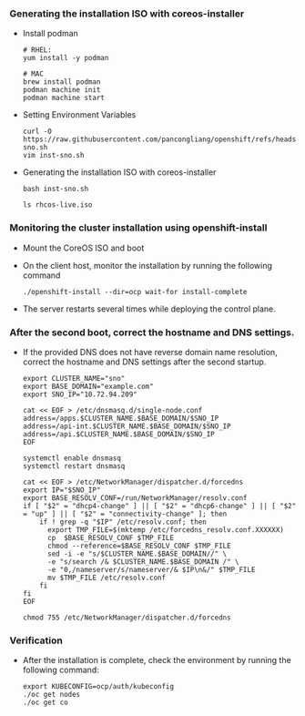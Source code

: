 ### Generating the installation ISO with coreos-installer

* Install podman 
  ~~~
  # RHEL:
  yum install -y podman

  # MAC
  brew install podman
  podman machine init
  podman machine start
  ~~~
  
* Setting Environment Variables
  ~~~
  curl -O https://raw.githubusercontent.com/pancongliang/openshift/refs/heads/main/installing/sno/inst-sno.sh
  vim inst-sno.sh
  ~~~

* Generating the installation ISO with coreos-installer
  ~~~
  bash inst-sno.sh

  ls rhcos-live.iso
  ~~~

### Monitoring the cluster installation using openshift-install 

* Mount the CoreOS ISO and boot

* On the client host, monitor the installation by running the following command
  ~~~
  ./openshift-install --dir=ocp wait-for install-complete
  ~~~

* The server restarts several times while deploying the control plane.


### After the second boot, correct the hostname and DNS settings.
* If the provided DNS does not have reverse domain name resolution, correct the hostname and DNS settings after the second startup.
  ~~~
  export CLUSTER_NAME="sno"
  export BASE_DOMAIN="example.com"
  export SNO_IP="10.72.94.209"
  
  cat << EOF > /etc/dnsmasq.d/single-node.conf
  address=/apps.$CLUSTER_NAME.$BASE_DOMAIN/$SNO_IP
  address=/api-int.$CLUSTER_NAME.$BASE_DOMAIN/$SNO_IP
  address=/api.$CLUSTER_NAME.$BASE_DOMAIN/$SNO_IP
  EOF
  
  systemctl enable dnsmasq
  systemctl restart dnsmasq
  
  cat << EOF > /etc/NetworkManager/dispatcher.d/forcedns
  export IP="$SNO_IP"
  export BASE_RESOLV_CONF=/run/NetworkManager/resolv.conf
  if [ "$2" = "dhcp4-change" ] || [ "$2" = "dhcp6-change" ] || [ "$2" = "up" ] || [ "$2" = "connectivity-change" ]; then
      if ! grep -q "$IP" /etc/resolv.conf; then
        export TMP_FILE=$(mktemp /etc/forcedns_resolv.conf.XXXXXX)
        cp  $BASE_RESOLV_CONF $TMP_FILE
        chmod --reference=$BASE_RESOLV_CONF $TMP_FILE
        sed -i -e "s/$CLUSTER_NAME.$BASE_DOMAIN//" \
        -e "s/search /& $CLUSTER_NAME.$BASE_DOMAIN /" \
        -e "0,/nameserver/s/nameserver/& $IP\n&/" $TMP_FILE
        mv $TMP_FILE /etc/resolv.conf
      fi
  fi
  EOF
  
  chmod 755 /etc/NetworkManager/dispatcher.d/forcedns
  ~~~

### Verification
* After the installation is complete, check the environment by running the following command:
  ~~~
  export KUBECONFIG=ocp/auth/kubeconfig
  ./oc get nodes
  ./oc get co
  ~~~
